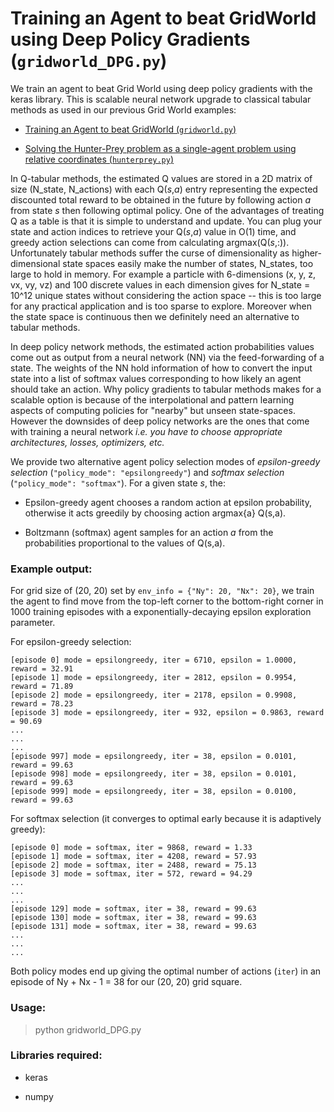 # Training an Agent to beat GridWorld using Deep Policy Gradients (`gridworld_DPG.py`)

We train an agent to beat Grid World using deep policy gradients with the keras library. This is scalable neural network upgrade to classical tabular methods as used in our previous Grid World examples:

* [Training an Agent to beat GridWorld (`gridworld.py`)](https://github.com/ankonzoid/Deep-Reinforcement-Learning-Tutorials/blob/master/gridworld)

* [Solving the Hunter-Prey problem as a single-agent problem using relative coordinates (`hunterprey.py`)](https://github.com/ankonzoid/Deep-Reinforcement-Learning-Tutorials/blob/master/hunterprey)

In Q-tabular methods, the estimated Q values are stored in a 2D matrix of size (N_state, N_actions) with each Q(*s*,*a*) entry representing the expected discounted total reward to be obtained in the future by following action *a* from state *s* then following optimal policy. One of the advantages of treating Q as a table is that it is simple to understand and update. You can plug your state and action indices to retrieve your Q(*s*,*a*) value in O(1) time, and greedy action selections can come from calculating argmax(Q(*s*,:)). Unfortunately tabular methods suffer the curse of dimensionality as higher-dimensional state spaces easily make the number of states, N_states, too large to hold in memory. For example a particle with 6-dimensions (x, y, z, vx, vy, vz) and 100 discrete values in each dimension gives for N_state = 10^12 unique states without considering the action space -- this is too large for any practical application and is too sparse to explore. Moreover when the state space is continuous then we definitely need an alternative to tabular methods.

In deep policy network methods, the estimated action probabilities values come out as output from a neural network (NN) via the feed-forwarding of a state. The weights of the NN hold information of how to convert the input state into a list of softmax values corresponding to how likely an agent should take an action. Why policy gradients to tabular methods makes for a scalable option is because of the interpolational and pattern learning aspects of computing policies for "nearby" but unseen state-spaces. However the downsides of deep policy networks are the ones that come with training a neural network *i.e. you have to choose appropriate architectures, losses, optimizers, etc.*

We provide two alternative agent policy selection modes of *epsilon-greedy selection* (`"policy_mode": "epsilongreedy"`) and *softmax selection* (`"policy_mode": "softmax"`). For a given state *s*, the:

* Epsilon-greedy agent chooses a random action at epsilon probability, otherwise it acts greedily by choosing action argmax{a} Q(s,a).

* Boltzmann (softmax) agent samples for an action *a* from the probabilities proportional to the values of Q(s,a). 

### Example output:

For grid size of (20, 20) set by `env_info = {"Ny": 20, "Nx": 20}`, we train the agent to find move from the top-left corner to the bottom-right corner in 1000 training episodes with a exponentially-decaying epsilon exploration parameter. 

For epsilon-greedy selection:

```
[episode 0] mode = epsilongreedy, iter = 6710, epsilon = 1.0000, reward = 32.91
[episode 1] mode = epsilongreedy, iter = 2812, epsilon = 0.9954, reward = 71.89
[episode 2] mode = epsilongreedy, iter = 2178, epsilon = 0.9908, reward = 78.23
[episode 3] mode = epsilongreedy, iter = 932, epsilon = 0.9863, reward = 90.69
...
...
...
[episode 997] mode = epsilongreedy, iter = 38, epsilon = 0.0101, reward = 99.63
[episode 998] mode = epsilongreedy, iter = 38, epsilon = 0.0101, reward = 99.63
[episode 999] mode = epsilongreedy, iter = 38, epsilon = 0.0100, reward = 99.63
```

For softmax selection (it converges to optimal early because it is adaptively greedy):

```
[episode 0] mode = softmax, iter = 9868, reward = 1.33
[episode 1] mode = softmax, iter = 4208, reward = 57.93
[episode 2] mode = softmax, iter = 2488, reward = 75.13
[episode 3] mode = softmax, iter = 572, reward = 94.29
...
...
...
[episode 129] mode = softmax, iter = 38, reward = 99.63
[episode 130] mode = softmax, iter = 38, reward = 99.63
[episode 131] mode = softmax, iter = 38, reward = 99.63
...
...
...
```

Both policy modes end up giving the optimal number of actions (`iter`) in an episode of Ny + Nx - 1 = 38 for our (20, 20) grid square.

### Usage:

> python gridworld_DPG.py

### Libraries required:

* keras

* numpy
